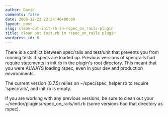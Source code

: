 ```yaml
---
author: David
comments: false
date: 2006-12-22 22:24:46+00:00
layout: post
slug: clean-out-init-rb-in-rspec_on_rails-plugin
title: clean out init.rb in rspec_on_rails plugin
wordpress_id: 6
---
```


There is a conflict between spec/rails and test/unit that prevents you from running tests if specs are loaded up. Previous versions of spec/rails had require statements in init.rb in the plugin's root directory. This meant that you were ALWAYS loading rspec, even in your dev and production environments.






The current version (0.7.5) relies on ~/spec/spec_helper.rb to require 'spec/rails', and init.rb is empty.






If you are working with any previous versions, be sure to clean out your ~/vendor/plugins/rspec_on_rails/init.rb (some versions had that directory as rspec).
